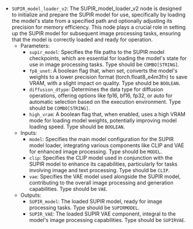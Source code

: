 - `SUPIR_model_loader_v2`: The SUPIR_model_loader_v2 node is designed to initialize and prepare the SUPIR model for use, specifically by loading the model's state from a specified path and optionally adjusting its precision for memory efficiency. This node plays a crucial role in setting up the SUPIR model for subsequent image processing tasks, ensuring that the model is correctly loaded and ready for operation.
    - Parameters:
        - `supir_model`: Specifies the file paths to the SUPIR model checkpoints, which are essential for loading the model's state for use in image processing tasks. Type should be `COMBO[STRING]`.
        - `fp8_unet`: A boolean flag that, when set, converts the model's weights to a lower precision format (torch.float8_e4m3fn) to save VRAM, with a slight impact on quality. Type should be `BOOLEAN`.
        - `diffusion_dtype`: Determines the data type for diffusion operations, offering options like fp16, bf16, fp32, or auto for automatic selection based on the execution environment. Type should be `COMBO[STRING]`.
        - `high_vram`: A boolean flag that, when enabled, uses a high VRAM mode for loading model weights, potentially improving model loading speed. Type should be `BOOLEAN`.
    - Inputs:
        - `model`: Specifies the main model configuration for the SUPIR model loader, integrating various components like CLIP and VAE for enhanced image processing. Type should be `MODEL`.
        - `clip`: Specifies the CLIP model used in conjunction with the SUPIR model to enhance its capabilities, particularly for tasks involving image and text processing. Type should be `CLIP`.
        - `vae`: Specifies the VAE model used alongside the SUPIR model, contributing to the overall image processing and generation capabilities. Type should be `VAE`.
    - Outputs:
        - `SUPIR_model`: The loaded SUPIR model, ready for image processing tasks. Type should be `SUPIRMODEL`.
        - `SUPIR_VAE`: The loaded SUPIR VAE component, integral to the model's image processing capabilities. Type should be `SUPIRVAE`.
